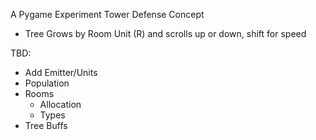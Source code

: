 A Pygame Experiment
Tower Defense Concept

- Tree Grows by Room Unit (R) and scrolls up or down, shift for speed

TBD:
- Add Emitter/Units
- Population
- Rooms
  - Allocation
  - Types
- Tree Buffs 
